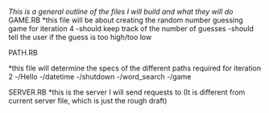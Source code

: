 *This is a general outline of the files I will build and what they will do*
 GAME.RB
  *this file will be about creating the random number guessing game for iteration 4
    -should keep track of the number of guesses
    -should tell the user if the guess is too high/too low

 PATH.RB
 
  *this file will determine the specs of the different paths required for iteration 2
    -/Hello
    -/datetime
    -/shutdown
    -/word_search
    -/game

 SERVER.RB
  *this is the server I will send requests to (It is different from current server file, which
    is just the rough draft)
    
